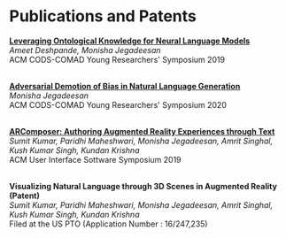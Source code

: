 ---
---

# Publications and Patents

**[Leveraging Ontological Knowledge for Neural Language Models](https://dl.acm.org/citation.cfm?id=3297059)** <br/>
_Ameet Deshpande, Monisha Jegadeesan_ <br/>
ACM CODS-COMAD Young Researchers' Symposium 2019 <br/> <br/>

**[Adversarial Demotion of Bias in Natural Language Generation](https://dl.acm.org/doi/abs/10.1145/3371158.3371229)** <br/>
_Monisha Jegadeesan_ <br/>
ACM CODS-COMAD Young Researchers' Symposium 2020 <br/> <br/>

**[ARComposer: Authoring Augmented Reality Experiences through Text](https://dl.acm.org/doi/10.1145/3332167.3357116)** <br/>
_Sumit Kumar, Paridhi Maheshwari, Monisha Jegadeesan, Amrit Singhal, Kush Kumar Singh, Kundan Krishna_ <br/>
ACM User Interface Sottware Symposium 2019 <br/> <br/>

**Visualizing Natural Language through 3D Scenes in Augmented Reality (Patent)** <br/>
_Sumit Kumar, Paridhi Maheshwari, Monisha Jegadeesan, Amrit Singhal, Kush Kumar Singh, Kundan Krishna_ <br/>
Filed at the US PTO (Application Number : 16/247,235) <br/> <br/>
